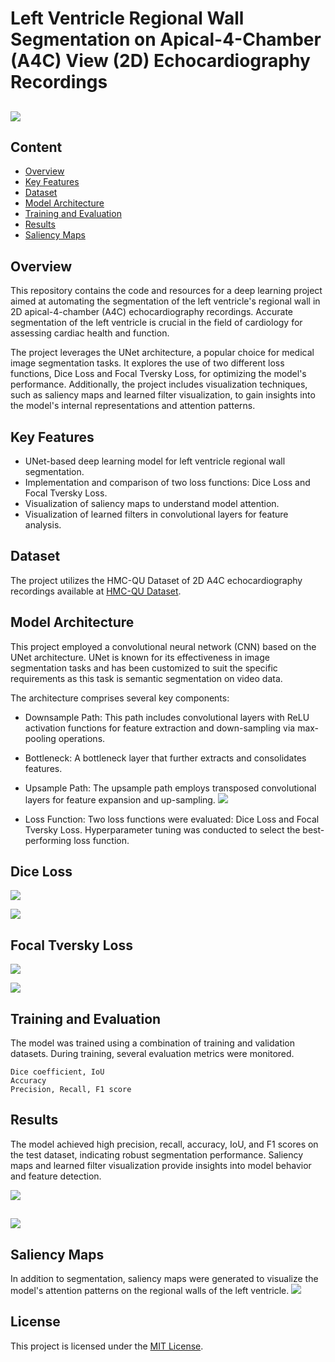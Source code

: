 # Left Ventricle Regional Wall Segmentation on Apical-4-Chamber (A4C) View (2D) Echocardiography Recordings

##  

![](https://github.com/Lawrytime/Left-Ventricle-RW-EchoCardio-Segmentation/blob/main/assets/LV_Segmentation_Intro.jpg)

## 

## Content
- [Overview](#overview)
- [Key Features](#key)
- [Dataset](#dataset)
- [Model Architecture](#model-architecture)
- [Training and Evaluation](#training-and-evaluation)
- [Results](#results)
- [Saliency Maps](#saliency-maps)

##  

## Overview

This repository contains the code and resources for a deep learning project aimed at automating the segmentation of the left ventricle's regional wall in 2D apical-4-chamber (A4C) echocardiography recordings. Accurate segmentation of the left ventricle is crucial in the field of cardiology for assessing cardiac health and function.


The project leverages the UNet architecture, a popular choice for medical image segmentation tasks. It explores the use of two different loss functions, Dice Loss and Focal Tversky Loss, for optimizing the model's performance. Additionally, the project includes visualization techniques, such as saliency maps and learned filter visualization, to gain insights into the model's internal representations and attention patterns.

##  

## Key Features

  - UNet-based deep learning model for left ventricle regional wall segmentation.    
  - Implementation and comparison of two loss functions: Dice Loss and Focal Tversky Loss.
  - Visualization of saliency maps to understand model attention.
  - Visualization of learned filters in convolutional layers for feature analysis.


## Dataset

The project utilizes the HMC-QU Dataset of 2D A4C echocardiography recordings available at [HMC-QU Dataset](https://www.kaggle.com/datasets/aysendegerli/hmcqu-dataset?select=LV+Ground-truth+Segmentation+Masks). 

##  

## Model Architecture

This project employed a convolutional neural network (CNN) based on the UNet architecture. UNet is known for its effectiveness in image segmentation tasks and has been customized to suit the specific requirements as this task is semantic segmentation on video data.

The architecture comprises several key components:

  - Downsample Path: This path includes convolutional layers with ReLU activation functions for feature extraction and down-sampling via max-pooling operations.

  - Bottleneck: A bottleneck layer that further extracts and consolidates features.

  - Upsample Path: The upsample path employs transposed convolutional layers for feature expansion and up-sampling.
   ![](https://github.com/Lawrytime/Left-Ventricle-RW-EchoCardio-Segmentation/blob/main/assets/my_UNet.png)

  - Loss Function: Two loss functions were evaluated: Dice Loss and Focal Tversky Loss. Hyperparameter tuning was conducted to select the best-performing loss function.
    
  ## Dice Loss

  ![](https://github.com/Lawrytime/Left-Ventricle-RW-EchoCardio-Segmentation/blob/main/assets/Dice_Loss.png)
  
  ![](https://github.com/Lawrytime/Left-Ventricle-RW-EchoCardio-Segmentation/blob/main/assets/Dice_L.png)


  ## Focal Tversky Loss
  
  ![](https://github.com/Lawrytime/Left-Ventricle-RW-EchoCardio-Segmentation/blob/main/assets/Focal_Tversky_Loss.png)
  
  ![](https://github.com/Lawrytime/Left-Ventricle-RW-EchoCardio-Segmentation/blob/main/assets/Focal_Tversky_L.png)


##  

## Training and Evaluation

The model was trained using a combination of training and validation datasets. During training, several evaluation metrics were monitored.

    Dice coefficient, IoU
    Accuracy
    Precision, Recall, F1 score

##  

## Results

The model achieved high precision, recall, accuracy, IoU, and F1 scores on the test dataset, indicating robust segmentation performance.
Saliency maps and learned filter visualization provide insights into model behavior and feature detection.

![](https://github.com/Lawrytime/Left-Ventricle-RW-EchoCardio-Segmentation/blob/main/assets/Segmentations/Segmentation%20with%20Dice%20Loss.png)

##  

![](https://github.com/Lawrytime/Left-Ventricle-RW-EchoCardio-Segmentation/blob/main/assets/Segmentations/Segmentation%20with%20Focal%20Tversky%20Loss.png)

##  

## Saliency Maps
In addition to segmentation, saliency maps were generated to visualize the model's attention patterns on the regional walls of the left ventricle.
![](https://github.com/Lawrytime/Left-Ventricle-RW-EchoCardio-Segmentation/blob/main/assets/Saliency%20Maps.png)

##  

## License
This project is licensed under the [MIT License](https://github.com/Lawrytime/Left-Ventricle-RW-EchoCardio-Segmentation/blob/main/LICENSE).
